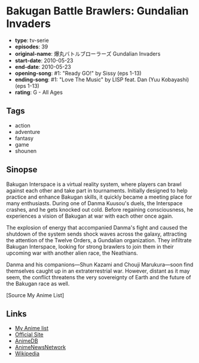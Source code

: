 # Bakugan Battle Brawlers: Gundalian Invaders

-   **type**: tv-serie
-   **episodes**: 39
-   **original-name**: 爆丸バトルブローラーズ Gundalian Invaders
-   **start-date**: 2010-05-23
-   **end-date**: 2010-05-23
-   **opening-song**: #1: "Ready GO!" by Sissy (eps 1-13)
-   **ending-song**: #1: "Love The Music" by LISP feat. Dan (Yuu Kobayashi) (eps 1-13)
-   **rating**: G - All Ages

## Tags

-   action
-   adventure
-   fantasy
-   game
-   shounen

## Sinopse

Bakugan Interspace is a virtual reality system, where players can brawl against each other and take part in tournaments. Initially designed to help practice and enhance Bakugan skills, it quickly became a meeting place for many enthusiasts. During one of Danma Kuusou's duels, the Interspace crashes, and he gets knocked out cold. Before regaining consciousness, he experiences a vision of Bakugan at war with each other once again.

The explosion of energy that accompanied Danma's fight and caused the shutdown of the system sends shock waves across the galaxy, attracting the attention of the Twelve Orders, a Gundalian organization. They infiltrate Bakugan Interspace, looking for strong brawlers to join them in their upcoming war with another alien race, the Neathians.

Danma and his companions—Shun Kazami and Chouji Marukura—soon find themselves caught up in an extraterrestrial war. However, distant as it may seem, the conflict threatens the very sovereignty of Earth and the future of the Bakugan race as well.

[Source My Anime List]

## Links

-   [My Anime list](https://myanimelist.net/anime/7334/Bakugan_Battle_Brawlers__Gundalian_Invaders)
-   [Official Site](http://www.bakugan.com/home.html)
-   [AnimeDB](http://anidb.info/perl-bin/animedb.pl?show=anime&aid=7535)
-   [AnimeNewsNetwork](http://www.animenewsnetwork.com/encyclopedia/anime.php?id=11457)
-   [Wikipedia](http://en.wikipedia.org/wiki/Bakugan_Battle_Brawlers)
